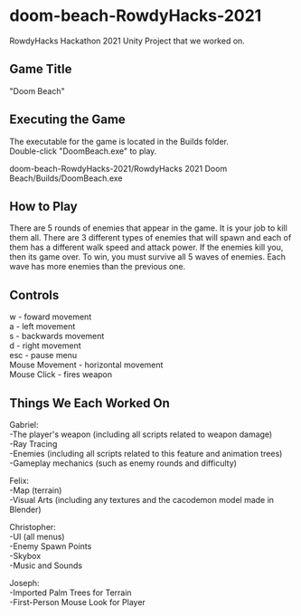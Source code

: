 # doom-beach-RowdyHacks-2021
RowdyHacks Hackathon 2021 Unity Project that we worked on.

Game Title
------------- 
"Doom Beach"


Executing the Game
---------------------- 
The executable for the game is located in the Builds folder.<br>
Double-click "DoomBeach.exe" to play.<br>

doom-beach-RowdyHacks-2021/RowdyHacks 2021 Doom Beach/Builds/DoomBeach.exe


How to Play
--------------------
There are 5 rounds of enemies that appear in the game. It is your job to kill them all.
There are 3 different types of enemies that will spawn and each of them has a different
walk speed and attack power. If the enemies kill you, then its game over. To win, you 
must survive all 5 waves of enemies. Each wave has more enemies than the previous one.


Controls
----------------------
w - foward movement<br>
a - left movement<br>
s - backwards movement<br>
d - right movement<br>
esc - pause menu<br>
Mouse Movement - horizontal movement<br>
Mouse Click - fires weapon<br>


Things We Each Worked On
----------------------------
Gabriel:<br>
-The player's weapon (including all scripts related to weapon damage)<br>
-Ray Tracing<br>
-Enemies (including all scripts related to this feature and animation trees)<br>
-Gameplay mechanics (such as enemy rounds and difficulty)<br>

Felix:<br>
-Map (terrain)<br>
-Visual Arts (including any textures and the cacodemon model made in Blender)<br>

Christopher:<br>
-UI (all menus)<br>
-Enemy Spawn Points<br>
-Skybox<br>
-Music and Sounds<br>

Joseph:<br>
-Imported Palm Trees for Terrain<br>
-First-Person Mouse Look for Player<br>
